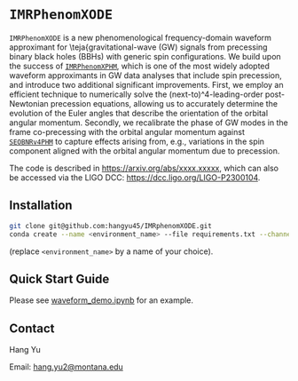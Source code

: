 # `IMRPhenomXODE`

`IMRPhenomXODE` is a new phenomenological frequency-domain waveform approximant for \teja{gravitational-wave (GW) signals from precessing binary black holes (BBHs) with generic spin configurations. 
We build upon the success of [`IMRPhenomXPHM`](https://ui.adsabs.harvard.edu/abs/2021PhRvD.103j4056P/abstract), which is one of the most widely adopted waveform approximants in GW data analyses that include spin precession, and introduce two additional significant improvements. 
First, we employ an efficient technique to numerically solve the (next-to)^4-leading-order post-Newtonian precession equations, allowing us to accurately determine the evolution of the Euler angles that describe the orientation of the orbital angular momentum. 
Secondly, we recalibrate the phase of GW modes in the frame co-precessing with the orbital angular momentum against [`SEOBNRv4PHM`](https://ui.adsabs.harvard.edu/abs/2020PhRvD.102d4055O/abstract) to capture effects arising from, e.g., variations in the spin component aligned with the orbital angular momentum due to precession. 

The code is described in https://arxiv.org/abs/xxxx.xxxxx, which can also be accessed via the LIGO DCC: https://dcc.ligo.org/LIGO-P2300104. 

## Installation
```bash
git clone git@github.com:hangyu45/IMRphenomXODE.git
conda create --name <environment_name> --file requirements.txt --channel conda-forge
```
(replace `<environment_name>` by a name of your choice).

## Quick Start Guide

Please see [waveform_demo.ipynb](waveform_demo.ipynb) for an example.

## Contact

Hang Yu

Email: hang.yu2@montana.edu
